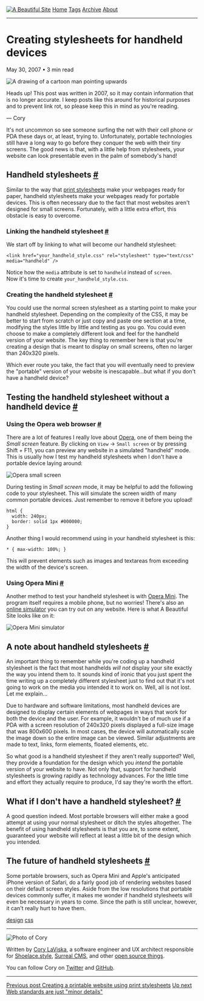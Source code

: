 <a href="../../index.html" class="header-link"><img src="../../images/logos/wordmark.svg" alt="A Beautiful Site" class="wordmark" /></a> <a href="../../index.html" class="nav-item">Home</a> <a href="../../tags/index.html" class="nav-item">Tags</a> <a href="../index.html" class="nav-item">Archive</a> <a href="../../about/index.html" class="nav-item">About</a>

---

# Creating stylesheets for handheld devices

May 30, 2007 • 3 min read

![A drawing of a cartoon man pointing upwards](../../images/artwork/pointer.gif)

Heads up! This post was written in 2007, so it may contain information that is no longer accurate. I keep posts like this around for historical purposes and to prevent link rot, so please keep this in mind as you're reading.

— Cory

It's not uncommon so see someone surfing the net with their cell phone or PDA these days or, at least, trying to. Unfortunately, portable technologies still have a long way to go before they conquer the web with their tiny screens. The good news is that, with a little help from stylesheets, your website can look presentable even in the palm of somebody's hand!

## Handheld stylesheets <a href="#handheld-stylesheets" class="direct-link">#</a>

Similar to the way that [print stylesheets](http://abeautifulsite.net/notebook.php?article=16) make your webpages ready for paper, handheld stylesheets make your webpages ready for portable devices. This is often necessary due to the fact that most websites aren't designed for small screens. Fortunately, with a little extra effort, this obstacle is easy to overcome.

### Linking the handheld stylesheet <a href="#linking-the-handheld-stylesheet" class="direct-link">#</a>

We start off by linking to what will become our handheld stylesheet:

    <link href="your_handheld_style.css" rel="stylesheet" type="text/css" media="handheld" />

Notice how the `media` attribute is set to `handheld` instead of `screen`.  
Now it's time to create `your_handheld_style.css`.

### Creating the handheld stylesheet <a href="#creating-the-handheld-stylesheet" class="direct-link">#</a>

You could use the normal screen stylesheet as a starting point to make your handheld stylesheet. Depending on the complexity of the CSS, it may be better to start from scratch or just copy and paste one section at a time, modifying the styles little by little and testing as you go. You could even choose to make a completely different look and feel for the handheld version of your website. The key thing to remember here is that you're creating a design that is meant to display on small screens, often no larger than 240x320 pixels.

Which ever route you take, the fact that you will eventually need to preview the "portable" version of your website is inescapable...but what if you don't have a handheld device?

## Testing the handheld stylesheet without a handheld device <a href="#testing-the-handheld-stylesheet-without-a-handheld-device" class="direct-link">#</a>

### Using the Opera web browser <a href="#using-the-opera-web-browser" class="direct-link">#</a>

There are a lot of features I really love about [Opera](http://www.opera.com/), one of them being the _Small screen_ feature. By clicking on `View` → `Small screen` or by pressing Shift + F11, you can preview any website in a simulated "handheld" mode. This is usually how I test my handheld stylesheets when I don't have a portable device laying around:

![Opera small screen](../../images/opera_small_screen.jpg)

During testing in _Small screen_ mode, it may be helpful to add the following code to your stylesheet. This will simulate the screen width of many common portable devices. Just remember to remove it before you upload!

    html {
      width: 240px;
      border: solid 1px #000000;
    }

Another thing I would recommend using in your handheld stylesheet is this:

    * { max-width: 100%; }

This will prevent elements such as images and textareas from exceeding the width of the device's screen.

### Using Opera Mini <a href="#using-opera-mini" class="direct-link">#</a>

Another method to test your handheld stylesheet is with [Opera Mini](http://www.operamini.com/). The program itself requires a mobile phone, but no worries! There's also an [online simulator](http://www.operamini.com/demo/?url=http://abeautifulsite.net) you can try out on any website. Here is what A Beautiful Site looks like on it:

![Opera Mini simulator](../../images/opera_mini_simulator.jpg)

## A note about handheld stylesheets <a href="#a-note-about-handheld-stylesheets" class="direct-link">#</a>

An important thing to remember while you're coding up a handheld stylesheet is the fact that most handhelds _will not_ display your site exactly the way you intend them to. It sounds kind of ironic that you just spent the time writing up a completely different stylesheet just to find out that it's not going to work on the media you intended it to work on. Well, all is not lost. Let me explain...

Due to hardware and software limitations, most handheld devices are designed to display certain elements of webpages in ways that work for both the device and the user. For example, it wouldn't be of much use if a PDA with a screen resolution of 240x320 pixels displayed a full-size image that was 800x600 pixels. In most cases, the device will automatically scale the image down so the entire image can be viewed. Similar adjustments are made to text, links, form elements, floated elements, etc.

So what good is a handheld stylesheet if they aren't really supported? Well, they provide a foundation for the design which you _intend_ the portable version of your website to have. Not only that, support for handheld stylesheets is growing rapidly as technology advances. For the little time and effort they actually require to produce, I'd say they're worth the effort.

## What if I don't have a handheld stylesheet? <a href="#what-if-i-don&#39;t-have-a-handheld-stylesheet%3F" class="direct-link">#</a>

A good question indeed. Most portable browsers will either make a good attempt at using your normal stylesheet or ditch the styles altogether. The benefit of using handheld stylesheets is that you are, to some extent, guaranteed your website will reflect at least a little bit of the design which you intended.

## The future of handheld stylesheets <a href="#the-future-of-handheld-stylesheets" class="direct-link">#</a>

Some portable browsers, such as Opera Mini and Apple's anticipated iPhone version of Safari, do a fairly good job of rendering websites based on their default screen styles. Aside from the low resolutions that portable devices commonly suffer, it makes me wonder if handheld stylesheets will even be necessary in years to come. Since the path is still unclear, however, it can't really hurt to have them.

<a href="../../tags/design/index.html" class="post-tag">design</a> <a href="../../tags/css/index.html" class="post-tag">css</a>

---

<img src="http://0.gravatar.com/avatar/bf1b3b95fd5b096a3592247c29667b33?s=512" alt="Photo of Cory" class="avatar avatar-small" />

Written by [Cory LaViska](../../index-4.html), a software engineer and UX architect responsible for [Shoelace.style](https://shoelace.style/), [Surreal CMS](https://www.surrealcms.com/), and other [open source things](https://github.com/claviska).

You can follow Cory on [Twitter](https://twitter.com/claviska) and [GitHub](https://github.com/claviska).

---

<a href="../creating-a-printable-website-using-print-stylesheets/index.html" class="post-nav-previous"><span class="small">Previous post</span> Creating a printable website using print stylesheets</a> <a href="../web-standards-are-just-minor-details/index.html" class="post-nav-next"><span class="small">Up next</span> Web standards are just "minor details"</a>
